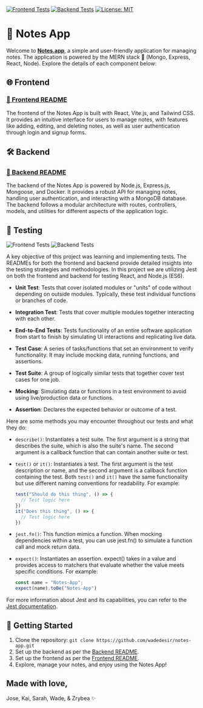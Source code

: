 [![Frontend Tests](https://github.com/wadedesir/notes-app/actions/workflows/backend_checks.yml/badge.svg)](https://github.com/wadedesir/notes-app/actions/workflows/backend_checks.yml) [![Backend Tests](https://github.com/wadedesir/notes-app/actions/workflows/frontend_checks.yml/badge.svg)](https://github.com/wadedesir/notes-app/actions/workflows/frontend_checks.yml) [![License: MIT](https://img.shields.io/badge/License-MIT-yellow.svg)](https://opensource.org/licenses/MIT)

# 📝 Notes App
Welcome to [**Notes.app**](http://18.116.34.64:8420/), a simple and user-friendly application for managing notes. The application is powered by the MERN stack 💪 (Mongo, Express, React, Node). Explore the details of each component below:

## 🌐 Frontend

### [📝 Frontend README](frontend/README.md)
The frontend of the Notes App is built with React, Vite.js, and Tailwind CSS. It provides an intuitive interface for users to manage notes, with features like adding, editing, and deleting notes, as well as user authentication through login and signup forms.

## 🛠 Backend

### [📝 Backend README](backend/README.md)
The backend of the Notes App is powered by Node.js, Express.js, Mongoose, and Docker. It provides a robust API for managing notes, handling user authentication, and interacting with a MongoDB database. The backend follows a modular architecture with routes, controllers, models, and utilities for different aspects of the application logic.

## 🧪 Testing
![Frontend Tests](frontend/src//assets//tests.png)
![Backend Tests](frontend/src//assets//backend.png)


A key objective of this project was learning and implementing tests. The READMEs for both the frontend and backend provide detailed insights into the testing strategies and methodologies. In this project we are utilizing Jest on both the frontend and backend for testing React, and Node.js (ES6).

- **Unit Test**: Tests that cover isolated modules or "units" of code without depending on outside modules. Typically, these test individual functions or branches of code.

- **Integration Test**: Tests that cover multiple modules together interacting with each other.

- **End-to-End Tests**: Tests functionality of an entire software application from start to finish by simulating UI interactions and replicating live data.

- **Test Case**: A series of tasks/functions that set an environment to verify functionality. It may include mocking data, running functions, and assertions.

- **Test Suite**: A group of logically similar tests that together cover test cases for one job.

- **Mocking**: Simulating data or functions in a test environment to avoid using live/production data or functions.

- **Assertion**: Declares the expected behavior or outcome of a test.

Here are some methods you may encounter throughout our tests and what they do:

- `describe()`: Instantiates a test suite. The first argument is a string that describes the suite, which is also the suite's name. The second argument is a callback function that can contain another suite or test.

- `test()` or `it()`: Instantiates a test. The first argument is the test description or name, and the second argument is a callback function containing the test. Both `test()` and `it()` have the same functionality but use different naming conventions for readability. For example:
  ```javascript
  test("Should do this thing", () => {
    // Test logic here
  })
  it("Does this thing", () => {
    // Test logic here
  })
  ```
- `jest.fn()`: This function mimics a function. When mocking dependencies within a test, you can use jest.fn() to simulate a function call and mock return data.

- `expect()`: Instantiates an assertion. expect() takes in a value and provides access to matchers that evaluate whether the value meets specific conditions. For example:
  ```javascript
  const name = "Notes-App";
  expect(name).toBe("Notes-App")
  ```
For more information about Jest and its capabilities, you can refer to the [Jest documentation](https://jestjs.io/docs/getting-started).


## 🚀 Getting Started
1. Clone the repository: `git clone https://github.com/wadedesir/notes-app.git`
2. Set up the backend as per the [Backend README](backend/README.md).
3. Set up the frontend as per the [Frontend README](frontend/README.md).
4. Explore, manage your notes, and enjoy using the Notes App!

## Made with love,
Jose, Kai, Sarah, Wade, & Zrybea ✨